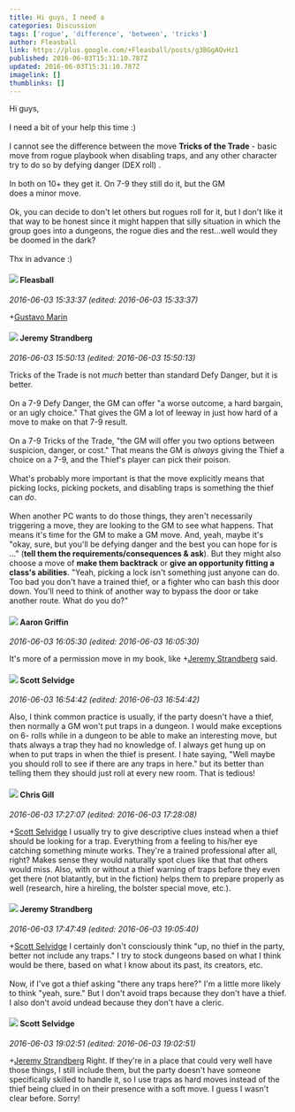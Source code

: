```yaml
---
title: Hi guys, I need a
categories: Discussion
tags: ['rogue', 'difference', 'between', 'tricks']
author: Fleasball
link: https://plus.google.com/+Fleasball/posts/g3BGgAQvHz1
published: 2016-06-03T15:31:10.787Z
updated: 2016-06-03T15:31:10.787Z
imagelink: []
thumblinks: []
---
```


Hi guys, <br /><br />I need a bit of your help this time :)<br /><br />I cannot see the difference between the move <b>Tricks of the Trade</b> - basic move from rogue playbook when disabling traps, and any other character try to do so by defying danger (DEX roll) .<br /><br />In both on 10+ they get it. On 7-9 they still do it, but the GM<br />does a minor move. <br /><br />Ok, you can decide to don&#39;t let others but rogues roll for it, but I don&#39;t like it that way to be honest since it might happen that silly situation in which the group goes into a dungeons, the rogue dies and the rest...well would they be doomed in the dark? <br /><br />Thx in advance :)
<div id='comment z131gjqausbejlgjd04chzqw4n3xw5fimkk0k'>
  <h4><img src='{{site.baseurl}}//images/avatars/103040452283041458617_photo.jpg'> Fleasball</h4>
      <p><cite>2016-06-03 15:33:37 (edited: 2016-06-03 15:33:37)</cite></p>
        <p><span class="proflinkWrapper"><span class="proflinkPrefix">+</span><a class="proflink" href="https://plus.google.com/113428210260060529587" oid="113428210260060529587">Gustavo Marin</a></span> </p>
</div>
        

<div id='comment z131gjqausbejlgjd04chzqw4n3xw5fimkk0k'>
  <h4><img src='{{site.baseurl}}//images/avatars/102595580176380683252_photo.jpg'> Jeremy Strandberg</h4>
      <p><cite>2016-06-03 15:50:13 (edited: 2016-06-03 15:50:13)</cite></p>
        <p>Tricks of the Trade is not <i>much</i> better than standard Defy Danger, but it is better.<br /><br />On a 7-9 Defy Danger, the GM can offer &quot;a worse outcome, a hard bargain, or an ugly choice.&quot;  That gives the GM a lot of leeway in just how hard of a move to make on that 7-9 result.<br /><br />On a 7-9 Tricks of the Trade, &quot;the GM will offer you two options between suspicion, danger, or cost.&quot; That means the GM is <i>always</i> giving the Thief a choice on a 7-9, and the Thief&#39;s player can pick their poison.<br /><br />What&#39;s probably more important is that the move explicitly means that picking locks, picking pockets, and disabling traps is something the thief can <i>do</i>.  <br /><br />When another PC wants to do those things, they aren&#39;t necessarily triggering a move, they are looking to the GM to see what happens.  That means it&#39;s time for the GM to make a GM move.  And, yeah, maybe it&#39;s &quot;okay, sure, but you&#39;ll be defying danger and the best you can hope for is ...&quot; (<b>tell them the requirements/consequences &amp; ask</b>).  But they might also choose a move of <b>make them backtrack</b> or <b>give an opportunity fitting a class&#39;s abilities</b>.  &quot;Yeah, picking a lock isn&#39;t something just anyone can do. Too bad you don&#39;t have a trained thief, or a fighter who can bash this door down.  You&#39;ll need to think of another way to bypass the door or take another route. What do you do?&quot;</p>
</div>
        

<div id='comment z131gjqausbejlgjd04chzqw4n3xw5fimkk0k'>
  <h4><img src='{{site.baseurl}}//images/avatars/103667855585775066713_photo.jpg'> Aaron Griffin</h4>
      <p><cite>2016-06-03 16:05:30 (edited: 2016-06-03 16:05:30)</cite></p>
        <p>It&#39;s more of a permission move in my book, like <span class="proflinkWrapper"><span class="proflinkPrefix">+</span><a class="proflink" href="https://plus.google.com/102595580176380683252" oid="102595580176380683252">Jeremy Strandberg</a></span> said.<br /></p>
</div>
        

<div id='comment z131gjqausbejlgjd04chzqw4n3xw5fimkk0k'>
  <h4><img src='{{site.baseurl}}//images/avatars/102860402526090415450_photo.jpg'> Scott Selvidge</h4>
      <p><cite>2016-06-03 16:54:42 (edited: 2016-06-03 16:54:42)</cite></p>
        <p>Also, I think common practice is usually, if the party doesn&#39;t have a thief, then normally a GM won&#39;t put traps in a dungeon. I would make exceptions on 6- rolls while in a dungeon to be able to make an interesting move, but thats always a trap they had no knowledge of. I always get hung up on when to put traps in when the thief is present. I hate saying, &quot;Well maybe you should roll to see if there are any traps in here.&quot; but its better than telling them they should just roll at every new room. That is tedious!</p>
</div>
        

<div id='comment z131gjqausbejlgjd04chzqw4n3xw5fimkk0k'>
  <h4><img src='{{site.baseurl}}//images/avatars/100487003930750098350_photo.jpg'> Chris Gill</h4>
      <p><cite>2016-06-03 17:27:07 (edited: 2016-06-03 17:28:08)</cite></p>
        <p><span class="proflinkWrapper"><span class="proflinkPrefix">+</span><a class="proflink" href="https://plus.google.com/102860402526090415450" oid="102860402526090415450">Scott Selvidge</a></span> I usually try to give descriptive clues instead when a thief should be looking for a trap. Everything from a feeling to his/her eye catching something minute works. They&#39;re a trained professional after all, right? Makes sense they would naturally spot clues like that that others would miss. Also, with or without a thief warning of traps before they even get there (not blatantly, but in the fiction) helps them to prepare properly as well (research, hire a hireling, the bolster special move, etc.).</p>
</div>
        

<div id='comment z131gjqausbejlgjd04chzqw4n3xw5fimkk0k'>
  <h4><img src='{{site.baseurl}}//images/avatars/102595580176380683252_photo.jpg'> Jeremy Strandberg</h4>
      <p><cite>2016-06-03 17:47:49 (edited: 2016-06-03 19:05:40)</cite></p>
        <p><span class="proflinkWrapper"><span class="proflinkPrefix">+</span><a class="proflink" href="https://plus.google.com/102860402526090415450" oid="102860402526090415450">Scott Selvidge</a></span> I certainly don&#39;t consciously think &quot;up, no thief in the party, better not include any traps.&quot;  I try to stock dungeons based on what I think would be there, based on what I know about its past, its creators, etc.<br /><br />Now, if I&#39;ve got a thief asking &quot;there any traps here?&quot; I&#39;m a little more likely to think &quot;yeah, sure.&quot;  But I don&#39;t avoid traps because they don&#39;t have a thief.  I also don&#39;t avoid undead because they don&#39;t have a cleric.</p>
</div>
        

<div id='comment z131gjqausbejlgjd04chzqw4n3xw5fimkk0k'>
  <h4><img src='{{site.baseurl}}//images/avatars/102860402526090415450_photo.jpg'> Scott Selvidge</h4>
      <p><cite>2016-06-03 19:02:51 (edited: 2016-06-03 19:02:51)</cite></p>
        <p><span class="proflinkWrapper"><span class="proflinkPrefix">+</span><a class="proflink" href="https://plus.google.com/102595580176380683252" oid="102595580176380683252">Jeremy Strandberg</a></span> Right. If they&#39;re in a place that could very well have those things, I still include them, but the party doesn&#39;t have someone specifically skilled to handle it, so I use traps as hard moves instead of the thief being clued in on their presence with a soft move. I guess I wasn&#39;t clear before. Sorry!</p>
</div>
        